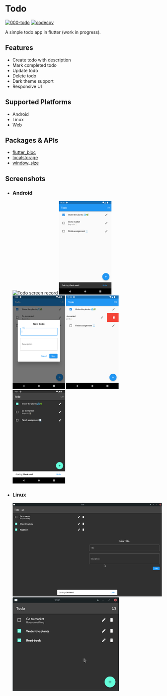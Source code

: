 # Todo

[![000-todo](https://github.com/albinpk/flutter-apps/actions/workflows/000-todo.yaml/badge.svg?branch=master)](https://github.com/albinpk/flutter-apps/actions/workflows/000-todo.yaml)
[![codecov](https://codecov.io/gh/albinpk/flutter-apps/branch/master/graph/badge.svg?token=K4XAWGNR2F)](https://codecov.io/gh/albinpk/flutter-apps)

A simple todo app in flutter (work in progress).

## Features

- Create todo with description
- Mark completed todo
- Update todo
- Delete todo
- Dark theme support
- Responsive UI

## Supported Platforms

- Android
- Linux
- Web

## Packages & APIs

- [flutter_bloc](https://pub.dev/packages/flutter_bloc)
- [localstorage](https://pub.dev/packages/localstorage)
- [window_size](https://github.com/google/flutter-desktop-embedding/tree/main/plugins/window_size)

## Screenshots

- ### Android

  <p>
      <img src="./images/android/todo-screen-record.gif" alt="Todo screen record" height="300" />
      <img src="./images/android/todo-home-page.png" alt="Todo home page" height="300" />
      <img src="./images/android/todo-form.png" alt="Todo form" height="300" />
      <img src="./images/android/todo-swipe.png" alt="Todo swipe" height="300" />
      <img src="./images/android/todo-dark-mode.png" alt="Todo dark mode" height="300" />
  </p>

- ### Linux

  <p>
      <img src="./images/linux/todo-home.png" alt="Todo home page" height="300" />
      <img src="./images/linux/todo-home-resize.png" alt="Todo home resized" height="300" />
  </p>
